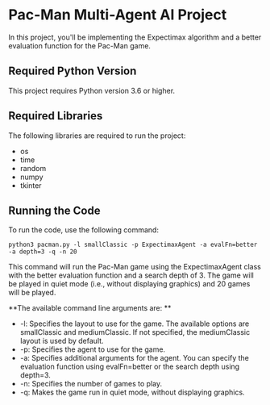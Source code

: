# Pac-Man Multi-Agent AI Project
In this project, you'll be implementing the Expectimax algorithm and a better evaluation function for the Pac-Man game.

## Required Python Version
This project requires Python version 3.6 or higher.

## Required Libraries
The following libraries are required to run the project:

- os
- time
- random
- numpy
- tkinter

## Running the Code
To run the code, use the following command:

`python3 pacman.py -l smallClassic -p ExpectimaxAgent -a evalFn=better -a depth=3 -q -n 20`

This command will run the Pac-Man game using the ExpectimaxAgent class with the better evaluation function and a search depth of 3. The game will be played in quiet mode (i.e., without displaying graphics) and 20 games will be played.

**The available command line arguments are:
**
- -l: Specifies the layout to use for the game. The available options are smallClassic and mediumClassic. If not specified, the mediumClassic layout is used by default.
- -p: Specifies the agent to use for the game.
- -a: Specifies additional arguments for the agent. You can specify the evaluation function using evalFn=better or the search depth using depth=3.
- -n: Specifies the number of games to play.
- -q: Makes the game run in quiet mode, without displaying graphics.
